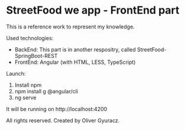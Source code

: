# StreetFood we app - FrontEnd part

This is a reference work to represent my knowledge.

Used technologies:
  - BackEnd: This part is in another respositry, called StreetFood-SpringBoot-REST
  - FrontEnd: Angular (with HTML, LESS, TypeScript)
  
Launch:
1) Install npm
2) npm install g @angular/cli
3) ng serve

It will be running on http://localhost:4200

All rights reserved.
Created by Oliver Gyuracz.
